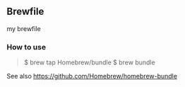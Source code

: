 ## Brewfile
my brewfile

### How to use
>$ brew tap Homebrew/bundle
>$ brew bundle

See also https://github.com/Homebrew/homebrew-bundle
